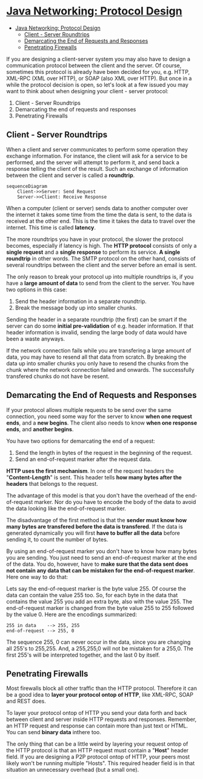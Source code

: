 # [Java Networking: Protocol Design](http://tutorials.jenkov.com/java-networking/protocol-design.html)

- [Java Networking: Protocol Design](#java-networking-protocol-design)
  - [Client - Server Roundtrips](#client---server-roundtrips)
  - [Demarcating the End of Requests and Responses](#demarcating-the-end-of-requests-and-responses)
  - [Penetrating Firewalls](#penetrating-firewalls)

If you are designing a client-server system you may also have to design a communication protocol between the client and the server. Of course, sometimes this protocol is already have been decided for you, e.g. HTTP, XML-RPC (XML over HTTP), or SOAP (also XML over HTTP). But once in a while the protocol decision is open, so let's look at a few issued you may want to think about when designing your client - server protocol:

1. Client - Server Roundtrips
2. Demarcating the end of requests and responses
3. Penetrating Firewalls

## Client - Server Roundtrips

When a client and server communicates to perform some operation they exchange information. For instance, the client will ask for a service to be performed, and the server will attempt to perform it, and send back a response telling the client of the result. Such an exchange of information between the client and server is called a **roundtrip**.

```mermaid
sequenceDiagram
    Client->>Server: Send Request
    Server->>Client: Receive Response
```

When a computer (client or server) sends data to another computer over the internet it takes some time from the time the data is sent, to the data is received at the other end. This is the time it takes the data to travel over the internet. This time is called **latency**.

The more roundtrips you have in your protocol, the slower the protocol becomes, especially if latency is high. The **HTTP protocol** consists of only a **single request** and a **single response** to perform its service. **A single roundtrip** in other words. The SMTP protocol on the other hand, consists of several roundtrips between the client and the server before an email is sent.

The only reason to break your protocol up into multiple roundtrips is, if you have a **large amount of data** to send from the client to the server. You have two options in this case:

1. Send the header information in a separate roundtrip.
2. Break the message body up into smaller chunks.

Sending the header in a separate roundtrip (the first) can be smart if the server can do some **initial pre-validation** of e.g. header information. If that header information is invalid, sending the large body of data would have been a waste anyways.

If the network connection fails while you are transfering a large amount of data, you may have to resend all that data from scratch. By breaking the data up into smaller chunks you only have to resend the chunks from the chunk where the network connection failed and onwards. The successfully transfered chunks do not have be resent.

## Demarcating the End of Requests and Responses

If your protocol allows multiple requests to be send over the same connection, you need some way for the server to know **when one request ends**, and a **new begins**. The client also needs to know **when one response ends**, and **another begins**.

You have two options for demarcating the end of a request:

1. Send the length in bytes of the request in the beginning of the request.
2. Send an end-of-request marker after the request data.

**HTTP uses the first mechanism**. In one of the request headers the "**Content-Length**" is sent. This header tells **how many bytes after the headers** that belongs to the request.

The advantage of this model is that you don't have the overhead of the end-of-request marker. Nor do you have to encode the body of the data to avoid the data looking like the end-of-request marker.

The disadvantage of the first method is that the **sender must know how many bytes are transfered before the data is transfered**. If the data is generated dynamically you will first **have to buffer all the data** before sending it, to count the number of bytes.

By using an end-of-request marker you don't have to know how many bytes you are sending. You just need to send an end-of-request marker at the end of the data. You do, however, have to **make sure that the data sent does not contain any data that can be mistaken for the end-of-request marker**. Here one way to do that:

Lets say the end-of-request marker is the byte value 255. Of course the data can contain the value 255 too. So, for each byte in the data that contains the value 255 you add an extra byte, also with the value 255. The end-of-request marker is changed from the byte value 255 to 255 followed by the value 0. Here are the encodings summarized:

    255 in data    --> 255, 255
    end-of-request --> 255, 0

The sequence 255, 0 can never occur in the data, since you are changing all 255's to 255,255. And, a 255,255,0 will not be mistaken for a 255,0. The first 255's will be interpreted together, and the last 0 by itself.

## Penetrating Firewalls

Most firewalls block all other traffic than the HTTP protocol. Therefore it can be a good idea to **layer your protocol ontop of HTTP**, like XML-RPC, SOAP and REST does.

To layer your protocol ontop of HTTP you send your data forth and back between client and server inside HTTP requests and responses. Remember, an HTTP request and response can contain more than just text or HTML. You can send **binary data** inthere too.

The only thing that can be a little weird by layering your request ontop of the HTTP protocol is that an HTTP request must contain a "**Host**" header field. If you are designing a P2P protocol ontop of HTTP, your peers most likely won't be running multiple "Hosts". This required header field is in that situation an unnecessary overhead (but a small one).
